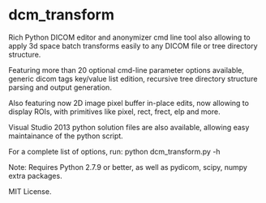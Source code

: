 # dcm_transform
Rich Python DICOM editor and anonymizer cmd line tool also allowing to apply 3d space batch transforms easily to any DICOM file or tree directory structure.

Featuring more than 20 optional cmd-line parameter options available, generic dicom tags key/value list edition, recursive tree directory structure parsing and output generation.

Also featuring now 2D image pixel buffer in-place edits, now allowing to display ROIs, with primitives like pixel, rect, frect, elp and more.

Visual Studio 2013 python solution files are also available, allowing easy maintainance of the python script.

For a complete list of options, run:
	python dcm_transform.py -h 

Note: 
	Requires Python 2.7.9 or better, as well as pydicom, scipy, numpy extra packages.

MIT License.
